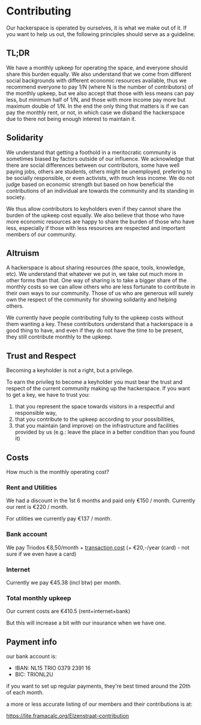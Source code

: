 # Contributing

Our hackerspace is operated by ourselves, it is what we make out of
it. If you want to help us out, the following principles should serve
as a guideline.

## TL;DR
We have a monthly upkeep for operating the space, and everyone should
share this burden equally. We also understand that we come from
different social backgrounds with different economic resources
available, thus we recommend everyone to pay 1/N (where N is the
number of contributors) of the monthly upkeep, but we also accept that
those with less means can pay less, but minimum half of 1/N, and those
with more income pay more but maximum double of 1/N. In the end the
only thing that matters is if we can pay the monthly rent, or not, in
which case we disband the hackerspace due to there not being enough
interest to maintain it.

## Solidarity

We understand that getting a foothold in a meritocratic community is
sometimes biased by factors outside of our influence. We acknowledge
that there are social differences between our contributors, some have
well paying jobs, others are students, others might be unemployed,
prefering to be socially responsible, or even activists, with much
less income. We do not judge based on economic strength but based on
how beneficial the contributions of an individual are towards the
community and its standing in society.

We thus allow contributors to keyholders even if they cannot share the
burden of the upkeep cost equally. We also believe that those who have
more economic resources are happy to share the burden of those who
have less, especially if those with less resources are respected and
important members of our community.

## Altruism

A hackerspace is about sharing resources (the space, tools, knowledge,
etc). We understand that whatever we put in, we take out much more in
other forms than that. One way of sharing is to take a bigger share of
the monthly costs so we can allow others who are less fortunate to
contribute in their own ways to our community. Those of us who are
generous will surely own the respect of the community for showing
solidarity and helping others.

We currently have people contributing fully to the upkeep costs
without them wanting a key. These contributors understand that a
hackerspace is a good thing to have, and even if they do not have the
time to be present, they still contribute monthly to the upkeep.

## Trust and Respect

Becoming a keyholder is not a right, but a privilege.

To earn the privileg to become a keyholder you must bear the trust and
respect of the current community making up the hackerspace. If you
want to get a key, we have to trust you:
  1. that you represent the space towards visitors in a respectful and
     responsible way,
  2. that you contribute to the upkeep according to your possibilities,
  3. that you maintain (and improve) on the infrastructure and
     facilities provided by us (e.g.: leave the place in a better
     condition than you found it)

## Costs
How much is the monthly operating cost?

### Rent and Utilities
We had a discount in the 1st 6 months and paid only €150 / month.
Currently our rent is €220 / month.

For utilities we currently pay €137 / month.

### Bank account
We pay Triodos €8,50/month + [transaction cost](https://www.triodos.nl/nl/zakelijk/internet-zaken-rekening-zakelijke-rekening/kosten/)
(+ €20,-/year (card) - not sure if we even have a card)

### Internet
Currently we pay €45.38 (incl btw) per month.

### Total monthly upkeep
Our current costs are €410.5 (rent+internet+bank)

But this will increase a bit with our insurance when
we have one.

## Payment info
our bank account is:
 - IBAN: NL15 TRIO 0379 2391 16
 - BIC: TRIONL2U

if you want to set up regular payments, they're best timed around the 20th of each month.

a more or less accurate listing of our members and their contributions is at:

https://lite.framacalc.org/Elzenstraat-contribution
